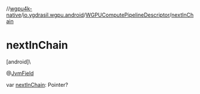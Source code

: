 //[wgpu4k-native](../../../index.md)/[io.ygdrasil.wgpu.android](../index.md)/[WGPUComputePipelineDescriptor](index.md)/[nextInChain](next-in-chain.md)

# nextInChain

[android]\

@[JvmField](https://kotlinlang.org/api/core/kotlin-stdlib/kotlin.jvm/-jvm-field/index.html)

var [nextInChain](next-in-chain.md): Pointer?